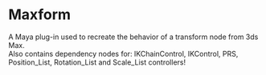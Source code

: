 # Maxform
A Maya plug-in used to recreate the behavior of a transform node from 3ds Max.  
Also contains dependency nodes for: IKChainControl, IKControl, PRS, Position_List, Rotation_List and Scale_List controllers!
